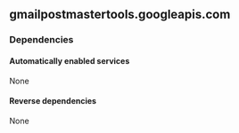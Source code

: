 ## gmailpostmastertools.googleapis.com

### Dependencies

#### Automatically enabled services

None

#### Reverse dependencies

None
